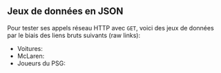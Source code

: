 ## Jeux de données en JSON

Pour tester ses appels réseau HTTP avec `GET`, voici des jeux de données par le biais des liens bruts suivants (raw links):
- Voitures:
- McLaren:
- Joueurs du PSG: 